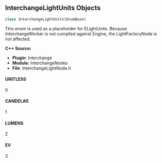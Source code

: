 ## InterchangeLightUnits Objects

```python
class InterchangeLightUnits(EnumBase)
```

This enum is used as a placeholder for ELightUnits. Because InterchangeWorker is not compiled against Engine, the LightFactoryNode is not affected.

**C++ Source:**

- **Plugin**: Interchange
- **Module**: InterchangeNodes
- **File**: InterchangeLightNode.h

<a id="unreal.InterchangeLightUnits.UNITLESS"></a>

#### UNITLESS

0

<a id="unreal.InterchangeLightUnits.CANDELAS"></a>

#### CANDELAS

1

<a id="unreal.InterchangeLightUnits.LUMENS"></a>

#### LUMENS

2

<a id="unreal.InterchangeLightUnits.EV"></a>

#### EV

3

<a id="unreal.UsdDrawMode"></a>